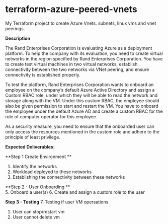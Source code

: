 # terraform-azure-peered-vnets
My Terraform project to create Azure Vnets. subnets, linux vms and vnet peerings.

**Description**

The Rand Enterprises Corporation is evaluating Azure as a deployment platform. To help the company with its evaluation, you need to create virtual networks in the region specified by Rand Enterprises Corporation. You have to create test virtual machines in two virtual networks, establish connectivity between the two networks via VNet peering, and ensure connectivity is established properly.

To test the platform, Rand Enterprises Corporation wants to onboard an employee on the company’s default Azure Active Directory and assign a Custom RBAC role, under which they will be able to read the network and storage along with the VM. Under this custom RBAC, the employee should also be given permission to start and restart the VM. You have to onboard the employee under the default Azure AD and create a custom RBAC for the role of computer operator for this employee.

As a security measure, you need to ensure that the onboarded user can only access the resources mentioned in the custom role and adhere to the principle of least privilege.

**Expected Deliverables:**

**Step 1 Create Environment **
1. Identify the networks
2. Workload deployed to these networks
3. Establishing the connectivity between these networks

**Step 2 - User Onboarding **   
5. Onboard a user(s)
6. Create and assign a custom role to the user

**Step 3 - Testing**
7. Testing if user VM opersations
  1. User can stop/restart vm
  2. User cannot delete vm

